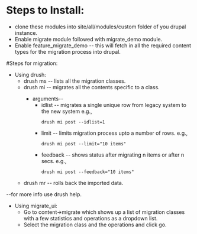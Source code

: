 # Steps to Install:
* clone these modules into site/all/modules/custom folder of you drupal instance.
* Enable migrate module followed with migrate_demo module.
* Enable feature_migrate_demo -- this will fetch in all the required content types for the migration process into drupal.

#Steps for migration:
* Using drush:
  * drush ms -- lists all the migration classes.
  * drush mi <classs name> -- migrates all the contents specific to a class.
    * arguments--
      * idlist -- migrates a single unique row from legacy system to the new system
          e.g., <pre><code>drush mi post --idlist=1</pre></code>
      * limit -- limits migration process upto a number of rows.
        e.g., <pre><code>drush mi post --limit="10 items"</pre></code>
      * feedback -- shows status after migrating n items or after n secs.
        e.g., <pre><code>drush mi post --feedback="10 items"</pre></code>
  * drush mr <class name> -- rolls back the imported data.<br />

--for more info use drush help.

* Using migrate_ui:
  * Go to content->migrate which shows up a list of migration classes with a few statistics and operations as a dropdown list.
  * Select the migration class and the operations and click go.   
